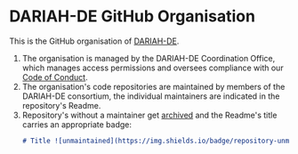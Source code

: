 # DARIAH-DE GitHub Organisation

This is the GitHub organisation of [DARIAH-DE](https://de.dariah.eu).


1. The organisation is managed by the DARIAH-DE Coordination Office,
   which manages access permissions and oversees compliance with our [Code of Conduct](CODE_OF_CONDUCT.md).
2. The organisation's code repositories are maintained by members of the DARIAH-DE consortium,
   the individual maintainers are indicated in the repository's Readme.
4. Repository's without a maintainer get [archived](https://help.github.com/articles/archiving-a-github-repository/)
   and the Readme's title carries an appropriate badge:
    ```markdown
    # Title ![unmaintained](https://img.shields.io/badge/repository-unmaintained-red.svg)
    ```




